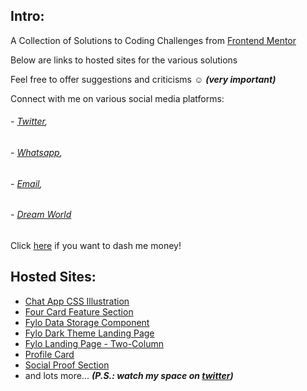 ## Intro:

A Collection of Solutions to Coding Challenges from [Frontend Mentor][frontendmentor]

Below are links to hosted sites for the various solutions

Feel free to offer suggestions and criticisms ☺ ***(very important)***

Connect with me on various social media platforms: 
###### - [Twitter][twitter], 
###### - [Whatsapp][whatsapp], 
###### - [Email][email],
###### - [Dream World][dreamworld]

Click [here][donate] if you want to dash me money!

## Hosted Sites:
- [Chat App CSS Illustration][chat app]
- [Four Card Feature Section][four cards]
- [Fylo Data Storage Component][fylo data storage]
- [Fylo Dark Theme Landing Page][fylo dark theme]
- [Fylo Landing Page - Two-Column][fylo landing page]
- [Profile Card][profile card]
- [Social Proof Section][social proof]
- and lots more... ***(P.S.: watch my space on [twitter][twitter])***


<!-- Reference links -->
[frontendmentor]: https://www.frontendmentor.io
[twitter]: https://www.twitter.com/adevcalledbravo
[whatsapp]: https://wa.me/2347088148692
[email]: mailto:adevcalledbravo@gmail.com
[dreamworld]: https://127.0.0.1
[donate]: https://dashboard.flutterwave.com/donate/mmwc1cohivbb
[chat app]: https://adevcalledbravo.github.io/Frontend_Mentor_Tasks/Chat%20App%20Css%20Illustration/index.html
[four cards]: https://adevcalledbravo.github.io/Frontend_Mentor_Tasks/Four%20Card%20Feature%20Section/index.html
[fylo data storage]: https://adevcalledbravo.github.io/Frontend_Mentor_Tasks/Fylo%20Data%20Storage%20Component/index.html
[fylo landing page]: https://adevcalledbravo.github.io/Frontend_Mentor_Tasks/Fylo%20Landing%20Page%20-%20Two-column/index.html
[fylo dark theme]: https://adevcalledbravo.github.io/Frontend_Mentor_Tasks/Fylo%20Dark%20Theme%20Landing%20Page/index.html
[profile card]: https://adevcalledbravo.github.io/Frontend_Mentor_Tasks/Profile%20Card/index.html
[social proof]: https://adevcalledbravo.github.io/Frontend_Mentor_Tasks/Social%20Proof%20Section/index.html
